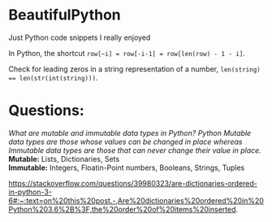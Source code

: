 # BeautifulPython
Just Python code snippets I really enjoyed

In Python, the shortcut `row[~i] = row[-i-1] = row[len(row) - 1 - i]`.

Check for leading zeros in a string representation of a number, `len(string) == len(str(int(string)))`.

# Questions:
*What are mutable and immutable data types in Python?
Python Mutable data types are those whose values can be changed in place whereas Immutable data types are those that can never change their value in place.*<br>
**Mutable:** Lists, Dictionaries, Sets<br>
**Immutable:** Integers, Floatin-Point numbers, Booleans, Strings, Tuples

https://stackoverflow.com/questions/39980323/are-dictionaries-ordered-in-python-3-6#:~:text=on%20this%20post.-,Are%20dictionaries%20ordered%20in%20Python%203.6%2B%3F,the%20order%20of%20items%20inserted.
